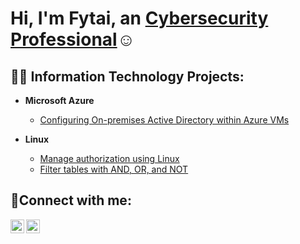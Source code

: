 <h1>Hi, I'm Fytai, an <a href="https://linkedin.com/in/fytai-m-lynch">Cybersecurity Professional</a>☺</h1>

<h2>👨‍💻 Information Technology Projects:</h2>

- <b>Microsoft Azure</b>
  - [Configuring On-premises Active Directory within Azure VMs](https://github.com/fytailynch/configure-ad)
 
- <b>Linux</b>
  - [Manage authorization using Linux](https://github.com/FytaiLynch/File-Permissions-in-Linux)
  - [Filter tables with AND, OR, and NOT](https://github.com/FytaiLynch/Filter-with-AND-OR-and-NOT)

<h2>🤳Connect with me:</h2>

[<img align="left" alt="Fytai | LinkedIn" width="22px" src="https://cdn.jsdelivr.net/npm/simple-icons@v3/icons/linkedin.svg" />][linkedin]
[<img align="left" alt="Fytai | Instagram" width="22px" src="https://cdn.jsdelivr.net/npm/simple-icons@v3/icons/instagram.svg" />][instagram]

[instagram]: https://www.instagram.com/xoxo_fytai
[linkedin]: https://linkedin.com/in/fytai-m-lynch
